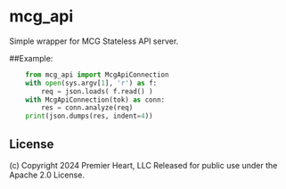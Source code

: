 # mcg_api
Simple wrapper for MCG Stateless API server.

##Example:
```python
    from mcg_api import McgApiConnection
    with open(sys.argv[1], 'r') as f:
        req = json.loads( f.read() )
    with McgApiConnection(tok) as conn:
        res = conn.analyze(req)
    print(json.dumps(res, indent=4)) 
```
## License
(c) Copyright 2024 Premier Heart, LLC
Released for public use under the Apache 2.0 License.
